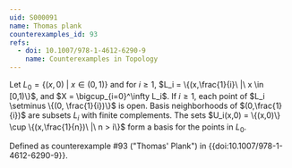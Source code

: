 ```yaml
---
uid: S000091
name: Thomas plank
counterexamples_id: 93
refs:
  - doi: 10.1007/978-1-4612-6290-9
    name: Counterexamples in Topology
---
```

Let $L_0 = \{(x,0)\ |\ x \in (0,1)\}$ and for $i \geq 1$, $L_i = \{(x,\frac{1}{i}\ |\ x \in [0,1)\}$, and $X = \bigcup_{i=0}^\infty L_i$. If $i \geq 1$, each point of $L_i \setminus \{(0, \frac{1}{i})\}$ is open. Basis neighborhoods of $(0,\frac{1}{i})$ are subsets $L_i$ with finite complements. The sets $U_i(x,0) = \{(x,0)\} \cup \{(x,\frac{1}{n})\ |\ n > i\}$ form a basis for the points in $L_0$.

Defined as counterexample #93 ("Thomas' Plank")
in {{doi:10.1007/978-1-4612-6290-9}}.
